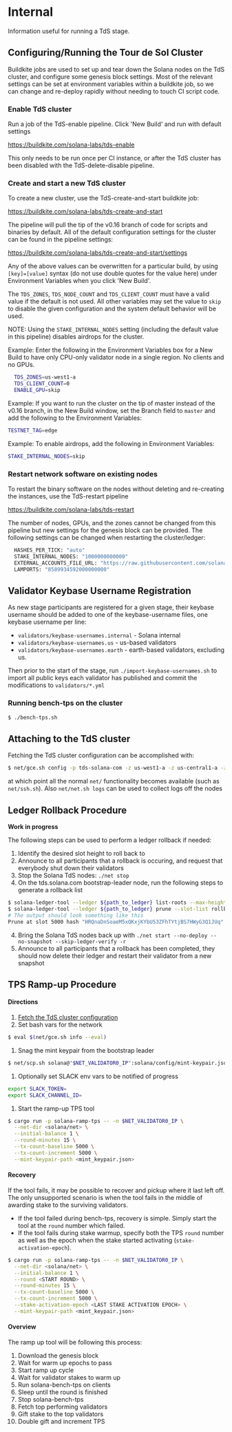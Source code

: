 # Internal
Information useful for running a TdS stage.

## Configuring/Running the Tour de Sol Cluster
Buildkite jobs are used to set up and tear down the Solana nodes on the TdS cluster, and configure some genesis block settings.
Most of the relevant settings can be set at environment variables within a buildkite job, so we can change and re-deploy rapidly without needing to touch CI script code.

### Enable TdS cluster
Run a job of the TdS-enable pipeline.  Click 'New Build' and run with default settings

https://buildkite.com/solana-labs/tds-enable

This only needs to be run once per CI instance, or after the TdS cluster has been disabled with the TdS-delete-disable pipeline.

### Create and start a new TdS cluster
To create a new cluster, use the TdS-create-and-start buildkite job:

https://buildkite.com/solana-labs/tds-create-and-start

The pipeline will pull the tip of the v0.16 branch of code for scripts and binaries by default.
All of the default configuration settings for the cluster can be found in the pipeline settings:

https://buildkite.com/solana-labs/tds-create-and-start/settings

Any of the above values can be overwritten for a particular build, by using `[key]=[value]` syntax (do not use double quotes for the value here) under Environment Variables when you click 'New Build'.

The `TDS_ZONES`, `TDS_NODE_COUNT` and `TDS_CLIENT_COUNT` must have a valid value if the default is not used.  All other variables may set the value to `skip` to disable the given configuration and the system default behavior will be used.

NOTE: Using the `STAKE_INTERNAL_NODES` setting (including the default value in this pipeline) disables airdrops for the cluster.

Example:  Enter the following in the Environment Variables box for a New Build to have only CPU-only validator node in a single region.  No clients and no GPUs.
```bash
  TDS_ZONES=us-west1-a
  TDS_CLIENT_COUNT=0
  ENABLE_GPU=skip
```

Example:  If you want to run the cluster on the tip of master instead of the v0.16 branch, in the New Build window, set the Branch field to `master` and add the following to the Environment Variables:
```bash
TESTNET_TAG=edge
```

Example:  To enable airdrops, add the following in Environment Variables:
```bash
STAKE_INTERNAL_NODES=skip
```

### Restart network software on existing nodes
To restart the binary software on the nodes without deleting and re-creating the instances, use the TdS-restart pipeline

https://buildkite.com/solana-labs/tds-restart

The number of nodes, GPUs, and the zones cannot be changed from this pipeline but new settings for the genesis block can be provided.  The following settings can be changed when restarting the cluster/ledger:
```bash
  HASHES_PER_TICK: "auto"
  STAKE_INTERNAL_NODES: "1000000000000"
  EXTERNAL_ACCOUNTS_FILE_URL: "https://raw.githubusercontent.com/solana-labs/tour-de-sol/master/stage1/validator.yml"
  LAMPORTS: "8589934592000000000"
  ```

## Validator Keybase Username Registration
As new stage participants are registered for a given stage, their keybase username should be added to
one of the keybase-username files, one keybase username per line:
* `validators/keybase-usernames.internal` - Solana internal
* `validators/keybase-usernames.us` - us-based validators
* `validators/keybase-usernames.earth` - earth-based validators, excluding us.

Then prior to the start of the stage, run `./import-keybase-usernames.sh` to import
all public keys each validator has published and commit the modifications to
`validators/*.yml`

### Running bench-tps on the cluster
```bash
$ ./bench-tps.sh
```

## Attaching to the TdS cluster
Fetching the TdS cluster configuration can be accomplished with:
```bash
$ net/gce.sh config -p tds-solana-com -z us-west1-a -z us-central1-a -z europe-west4-a
```
at which point all the normal `net/` functionality becomes available (such as `net/ssh.sh`).   Also `net/net.sh logs` can be used to collect logs off the nodes

## Ledger Rollback Procedure
**Work in progress**

The following steps can be used to perform a ledger rollback if needed:
1. Identify the desired slot height to roll back to
2. Announce to all participants that a rollback is occuring, and request that everybody shut down their validators
3. Stop the Solana TdS nodes: `./net stop`
3. On the tds.solana.com bootstrap-leader node, run the following steps to generate a rollback list
```bash
$ solana-ledger-tool --ledger ${path_to_ledger} list-roots --max-height ${rollback_slot_height} --slot-list ./rollback.txt
$ solana-ledger-tool --ledger ${path_to_ledger} prune --slot-list rollback.txt
# The output should look something like this
Prune at slot 5000 hash "HRQnaDnSoaeM5xQKxjKYbU53ZFhTYtjBS7HWyG3Q1JUq"
```
4. Bring the Solana TdS nodes back up with `./net start --no-deploy --no-snapshot --skip-ledger-verify -r`
2. Announce to all participants that a rollback has been completed, they should now delete their ledger and restart their validator from a new snapshot

## TPS Ramp-up Procedure

#### Directions
1. [Fetch the TdS cluster configuration](#attaching-to-the-tds-cluster)
1. Set bash vars for the network
```bash
$ eval $(net/gce.sh info --eval)
```
1. Snag the mint keypair from the bootstrap leader
```bash
$ net/scp.sh solana@"$NET_VALIDATOR0_IP":solana/config/mint-keypair.json .
```
1. Optionally set SLACK env vars to be notified of progress
```bash
export SLACK_TOKEN=
export SLACK_CHANNEL_ID=
```
1. Start the ramp-up TPS tool
```bash
$ cargo run -p solana-ramp-tps -- -n $NET_VALIDATOR0_IP \
  --net-dir <solana/net> \
  --initial-balance 1 \
  --round-minutes 15 \
  --tx-count-baseline 5000 \
  --tx-count-increment 5000 \
  --mint-keypair-path <mint_keypair.json>
```

#### Recovery
If the tool fails, it may be possible to recover and pickup where it last
left off. The only unsupported scenario is when the tool fails in the
middle of awarding stake to the surviving validators.

- If the tool failed during bench-tps, recovery is simple. Simply start
the tool at the `round` number which failed.
- If the tool fails during stake warmup, specify both the TPS `round` number
as well as the epoch when the stake started activating (`stake-activation-epoch`).

```bash
$ cargo run -p solana-ramp-tps -- -n $NET_VALIDATOR0_IP \
  --net-dir <solana/net> \
  --initial-balance 1 \
  --round <START ROUND> \
  --round-minutes 15 \
  --tx-count-baseline 5000 \
  --tx-count-increment 5000 \
  --stake-activation-epoch <LAST STAKE ACTIVATION EPOCH> \
  --mint-keypair-path <mint_keypair.json>
```

#### Overview
The ramp up tool will be following this process:

1. Download the genesis block
1. Wait for warm up epochs to pass
1. Start ramp up cycle
  1. Wait for validator stakes to warm up
  1. Run solana-bench-tps on clients
  1. Sleep until the round is finished
  1. Stop solana-bench-tps
  1. Fetch top performing validators
  1. Gift stake to the top validators
  1. Double gift and increment TPS
